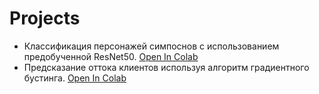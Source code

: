 # Projects
* Классификация персонажей симпоснов с использованием предобученной ResNet50. [Open In Colab](https://colab.research.google.com/drive/1rhzP1bP-_cyyhKIPShE96NI_6lzHqgVH?usp=sharing)
* Предсказание оттока клиентов используя алгоритм градиентного бустинга. [Open In Colab](https://colab.research.google.com/drive/1uxlGwS34fqfS1CZvgwJOVx11EVeWwC5M?usp=sharing)
